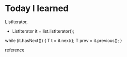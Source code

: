 # Today I learned
ListIterator, 

* ListIterator<T> it = list.listIterator();

while (it.hasNext()) {
  T t = it.next();
  T prev = it.previous();
}

[reference](https://stackoverflow.com/questions/19850468/how-can-i-access-the-previous-next-element-in-an-arraylist)
